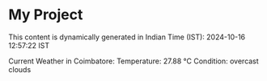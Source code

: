 # My Project

This content is dynamically generated in Indian Time (IST): 2024-10-16 12:57:22 IST


Current Weather in Coimbatore:
Temperature: 27.88 °C
Condition: overcast clouds
